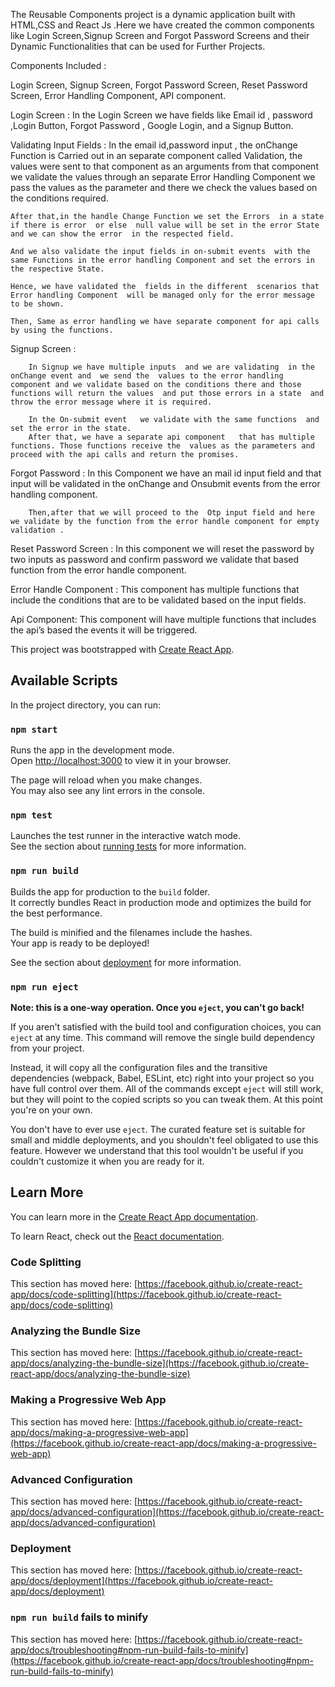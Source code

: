 The Reusable  Components project  is a dynamic application built  with HTML,CSS and React Js .Here we have created the common components like Login Screen,Signup Screen and Forgot Password Screens  and their Dynamic Functionalities   that can be used for Further Projects.

Components Included :

Login Screen,
Signup Screen,
Forgot Password Screen,
Reset Password Screen,
Error Handling Component,
API component.

Login Screen :
	        In the Login Screen we have  fields like Email id , password ,Login Button, Forgot Password  , Google Login,  and a Signup Button.

Validating  Input Fields :
	 	In the email id,password  input , the onChange Function is Carried out in an separate component called Validation, the values were sent to that component as an arguments from that  component  we validate the values  through an separate  Error Handling Component  we pass the values as the parameter and there we check the values based on the conditions required. 

	After that,in the handle Change Function we set the Errors  in a state  if there is error  or else  null value will be set in the error State and we can show the error  in the respected field.

	And we also validate the input fields in on-submit events  with the same Functions in the error handling Component and set the errors in the respective State.

	Hence, we have validated the  fields in the different  scenarios that Error handling Component  will be managed only for the error message to be shown.

	Then, Same as error handling we have separate component for api calls  by using the functions.


Signup Screen :

		In Signup we have multiple inputs  and we are validating  in the onChange event and  we send the  values to the error handling component and we validate based on the conditions there and those functions will return the values  and put those errors in a state  and throw the error message where it is required.

		In the On-submit event   we validate with the same functions  and set the error in the state.
		After that, we have a separate api component   that has multiple functions. Those functions receive the  values as the parameters and proceed with the api calls and return the promises.

Forgot Password :
		 In this Component  we have an mail id input field and that input will be validated in the onChange and Onsubmit events from the error handling component.

		Then,after that we will proceed to the  Otp input field and here we validate by the function from the error handle component for empty validation .

Reset Password Screen  :
			In this component we will reset the password  by two inputs as password and confirm  password  we  validate that based function from the error handle component.

Error Handle Component :
			This component has multiple functions that include the conditions  that are to be validated based on the  input fields.

Api Component: 
		 This component  will have  multiple functions that includes the api’s based the events it will be triggered.  
			



























<!-- # Getting Started with Create React App -->

This project was bootstrapped with [Create React App](https://github.com/facebook/create-react-app).

## Available Scripts

In the project directory, you can run:

### `npm start`

Runs the app in the development mode.\
Open [http://localhost:3000](http://localhost:3000) to view it in your browser.

The page will reload when you make changes.\
You may also see any lint errors in the console.

### `npm test`

Launches the test runner in the interactive watch mode.\
See the section about [running tests](https://facebook.github.io/create-react-app/docs/running-tests) for more information.

### `npm run build`

Builds the app for production to the `build` folder.\
It correctly bundles React in production mode and optimizes the build for the best performance.

The build is minified and the filenames include the hashes.\
Your app is ready to be deployed!

See the section about [deployment](https://facebook.github.io/create-react-app/docs/deployment) for more information.

### `npm run eject`

**Note: this is a one-way operation. Once you `eject`, you can't go back!**

If you aren't satisfied with the build tool and configuration choices, you can `eject` at any time. This command will remove the single build dependency from your project.

Instead, it will copy all the configuration files and the transitive dependencies (webpack, Babel, ESLint, etc) right into your project so you have full control over them. All of the commands except `eject` will still work, but they will point to the copied scripts so you can tweak them. At this point you're on your own.

You don't have to ever use `eject`. The curated feature set is suitable for small and middle deployments, and you shouldn't feel obligated to use this feature. However we understand that this tool wouldn't be useful if you couldn't customize it when you are ready for it.

## Learn More

You can learn more in the [Create React App documentation](https://facebook.github.io/create-react-app/docs/getting-started).

To learn React, check out the [React documentation](https://reactjs.org/).

### Code Splitting

This section has moved here: [https://facebook.github.io/create-react-app/docs/code-splitting](https://facebook.github.io/create-react-app/docs/code-splitting)

### Analyzing the Bundle Size

This section has moved here: [https://facebook.github.io/create-react-app/docs/analyzing-the-bundle-size](https://facebook.github.io/create-react-app/docs/analyzing-the-bundle-size)

### Making a Progressive Web App

This section has moved here: [https://facebook.github.io/create-react-app/docs/making-a-progressive-web-app](https://facebook.github.io/create-react-app/docs/making-a-progressive-web-app)

### Advanced Configuration

This section has moved here: [https://facebook.github.io/create-react-app/docs/advanced-configuration](https://facebook.github.io/create-react-app/docs/advanced-configuration)

### Deployment

This section has moved here: [https://facebook.github.io/create-react-app/docs/deployment](https://facebook.github.io/create-react-app/docs/deployment)

### `npm run build` fails to minify

This section has moved here: [https://facebook.github.io/create-react-app/docs/troubleshooting#npm-run-build-fails-to-minify](https://facebook.github.io/create-react-app/docs/troubleshooting#npm-run-build-fails-to-minify)
